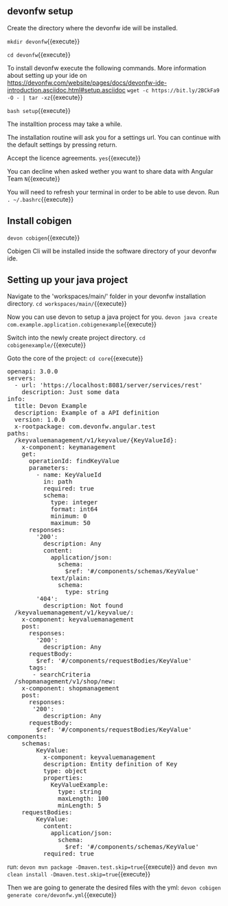 ## devonfw setup

Create the directory where the devonfw ide will be installed.

`mkdir devonfw`{{execute}}

`cd devonfw`{{execute}}


To install devonfw execute the following commands. More information about setting up your ide on https://devonfw.com/website/pages/docs/devonfw-ide-introduction.asciidoc.html#setup.asciidoc
`wget -c https://bit.ly/2BCkFa9 -O - | tar -xz`{{execute}}

`bash setup`{{execute}}


The installtion process may take a while.

The installation routine will ask you for a settings url. You can continue with the default settings by pressing return.

Accept the licence agreements.
`yes`{{execute}}

You can decline when asked wether you want to share data with Angular Team `N`{{execute}}

You will need to refresh your terminal in order to be able to use devon. Run `. ~/.bashrc`{{execute}}

## Install cobigen

`devon cobigen`{{execute}}

Cobigen Cli will be installed inside the software directory of your devonfw ide.

## Setting up your java project

Navigate to the 'workspaces/main/' folder in your devonfw installation directory.
`cd workspaces/main/`{{execute}}

Now you can use devon to setup a java project for you.
`devon java create com.example.application.cobigenexample`{{execute}}

Switch into the newly create project directory.
`cd cobigenexample/`{{execute}}

Goto the core of the project: 
`cd core`{{execute}}

<pre class="file" data-filename="devonfw/workspaces/main/cobigenexample/core/devonfw.yml">
openapi: 3.0.0
servers:
  - url: 'https://localhost:8081/server/services/rest'
    description: Just some data
info:
  title: Devon Example
  description: Example of a API definition
  version: 1.0.0
  x-rootpackage: com.devonfw.angular.test
paths:
  /keyvaluemanagement/v1/keyvalue/{KeyValueId}:
    x-component: keymanagement
    get:
      operationId: findKeyValue
      parameters:
        - name: KeyValueId
          in: path
          required: true
          schema:
            type: integer
            format: int64
            minimum: 0
            maximum: 50
      responses:
        '200':
          description: Any
          content:
            application/json:
              schema:
                $ref: '#/components/schemas/KeyValue'
            text/plain:
              schema:
                type: string
        '404':
          description: Not found
  /keyvaluemanagement/v1/keyvalue/:
    x-component: keyvaluemanagement
    post:
      responses:
        '200':
          description: Any
      requestBody:
        $ref: '#/components/requestBodies/KeyValue'
      tags:
       - searchCriteria
  /shopmanagement/v1/shop/new:
    x-component: shopmanagement
    post:
      responses:
       '200':
          description: Any
      requestBody:
        $ref: '#/components/requestBodies/KeyValue'
components:
    schemas:
        KeyValue:
          x-component: keyvaluemanagement
          description: Entity definition of Key
          type: object
          properties:
            KeyValueExample:
              type: string
              maxLength: 100
              minLength: 5
    requestBodies:
        KeyValue:
          content:
            application/json:
              schema:
                $ref: '#/components/schemas/KeyValue'
          required: true
</pre>

run:
 `devon mvn package -Dmaven.test.skip=true`{{execute}}
and
 `devon mvn clean install -Dmaven.test.skip=true`{{execute}}


Then we are going to generate the desired files with the yml:
`devon cobigen generate core/devonfw.yml`{{execute}}










